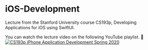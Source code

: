 # iOS-Development
Lecture from the Stanford University course CS193p, Developing Applications for iOS using SwiftUI.

You can watch the lecture video on the following YouTube playlist. :movie_camera: 
[![CS193p iPhone Application Development Spring 2020](https://img.youtube.com/vi/jbtqIBpUG7g/0.jpg)](https://www.youtube.com/playlist?list=PLpGHT1n4-mAtTj9oywMWoBx0dCGd51_yG "CS193p iPhone Application Development Spring 2020")
